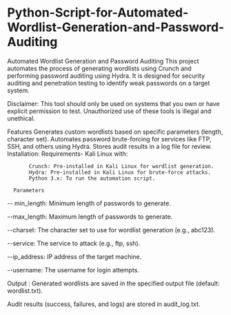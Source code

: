 # Python-Script-for-Automated-Wordlist-Generation-and-Password-Auditing

Automated Wordlist Generation and Password Auditing
This project automates the process of generating wordlists using Crunch and performing password auditing using Hydra. It is designed for security auditing and penetration testing to identify weak passwords on a target system.

Disclaimer: This tool should only be used on systems that you own or have explicit permission to test. Unauthorized use of these tools is illegal and unethical.

Features
Generates custom wordlists based on specific parameters (length, character set).
Automates password brute-forcing for services like FTP, SSH, and others using Hydra.
Stores audit results in a log file for review.
Installation: 
Requirements- 
Kali Linux with:

           Crunch: Pre-installed in Kali Linux for wordlist generation.
           Hydra: Pre-installed in Kali Linux for brute-force attacks.
           Python 3.x: To run the automation script.

      Parameters 
      
-- min_length: Minimum length of passwords to generate.

--max_length: Maximum length of passwords to generate.

--charset: The character set to use for wordlist generation (e.g., abc123).

--service: The service to attack (e.g., ftp, ssh).

--ip_address: IP address of the target machine.

--username: The username for login attempts.

Output :
Generated wordlists are saved in the specified output file (default: wordlist.txt).

Audit results (success, failures, and logs) are stored in audit_log.txt.
